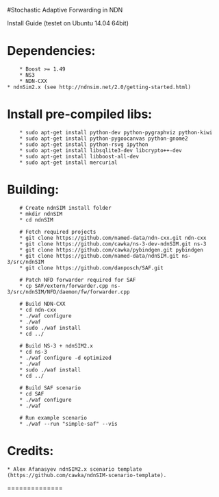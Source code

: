 #Stochastic Adaptive Forwarding in NDN

Install Guide (testet on Ubuntu 14.04 64bit)

# Dependencies:
		* Boost >= 1.49
		* NS3
		* NDN-CXX
    * ndnSim2.x (see http://ndnsim.net/2.0/getting-started.html)
    
# Install pre-compiled libs:
		* sudo apt-get install python-dev python-pygraphviz python-kiwi
		* sudo apt-get install python-pygoocanvas python-gnome2
		* sudo apt-get install python-rsvg ipython
		* sudo apt-get install libsqlite3-dev libcrypto++-dev
		* sudo apt-get install libboost-all-dev
		* sudo apt-get install mercurial

# Building:

		# Create ndnSIM install folder
		* mkdir ndnSIM
		* cd ndnSIM

		# Fetch required projects
		* git clone https://github.com/named-data/ndn-cxx.git ndn-cxx	
		* git clone https://github.com/cawka/ns-3-dev-ndnSIM.git ns-3
		* git clone https://github.com/cawka/pybindgen.git pybindgen
		* git clone https://github.com/named-data/ndnSIM.git ns-3/src/ndnSIM
		* git clone https://github.com/danposch/SAF.git

		# Patch NFD forwarder required for SAF
		* cp SAF/extern/forwarder.cpp ns-3/src/ndnSIM/NFD/daemon/fw/forwarder.cpp

		# Build NDN-CXX
		* cd ndn-cxx
		* ./waf configure
		* ./waf
		* sudo ./waf install
		* cd ../

		# Build NS-3 + ndnSIM2.x
		* cd ns-3
		* ./waf configure -d optimized
		* ./waf
		* sudo ./waf install
		* cd ../

		# Build SAF scenario
		* cd SAF
		* ./waf configure
		* ./waf 

		# Run example scenario
		* ./waf --run "simple-saf" --vis

# Credits: 

	* Alex Afanasyev ndnSIM2.x scenario template (https://github.com/cawka/ndnSIM-scenario-template).

==============
